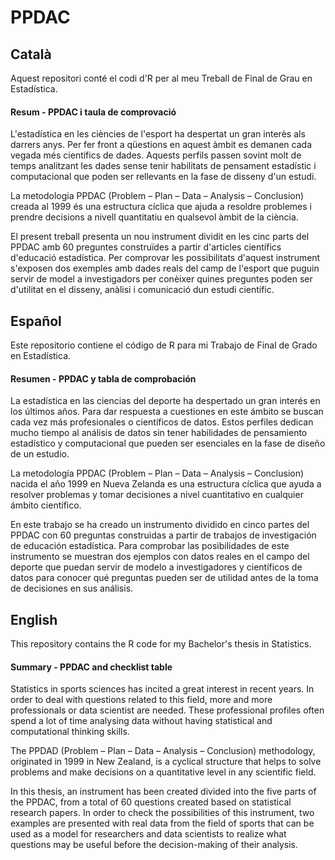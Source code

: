 # PPDAC

## Català

Aquest repositori conté el codi d'R per al meu Treball de Final de Grau en Estadística.

#### Resum - PPDAC i taula de comprovació

L'estadística en les ciències de l'esport ha despertat un gran interès als darrers anys. Per fer front a qüestions en aquest àmbit es demanen cada vegada més científics de dades. Aquests perfils passen sovint molt de temps analitzant les dades sense tenir habilitats de pensament estadístic i computacional que poden ser rellevants en la fase de disseny d'un estudi.

La metodologia PPDAC (Problem – Plan – Data – Analysis – Conclusion) creada al 1999 és una estructura cíclica que ajuda a resoldre problemes i prendre decisions a nivell quantitatiu en qualsevol àmbit de la ciència.

El present treball presenta un nou instrument dividit en les cinc parts del PPDAC amb 60 preguntes construïdes a partir d'articles científics d'educació estadística. Per comprovar les possibilitats d'aquest instrument s'exposen dos exemples amb dades reals del camp de l'esport que puguin servir de model a investigadors per conèixer quines preguntes poden ser d'utilitat en el disseny, anàlisi i comunicació dun estudi científic.

## Español

Este repositorio contiene el código de R para mi Trabajo de Final de Grado en Estadística.

#### Resumen - PPDAC y tabla de comprobación

La estadística en las ciencias del deporte ha despertado un gran interés en los últimos años. Para dar respuesta a cuestiones en este ámbito se buscan cada vez más profesionales o científicos de datos. Estos perfiles dedican mucho tiempo al análisis de datos sin tener habilidades de pensamiento estadístico y computacional que pueden ser esenciales en la fase de diseño de un estudio.

La metodología PPDAC (Problem – Plan – Data – Analysis – Conclusion) nacida el año 1999 en Nueva Zelanda es una estructura cíclica que ayuda a resolver problemas y tomar decisiones a nivel cuantitativo en cualquier ámbito científico.

En este trabajo se ha creado un instrumento dividido en cinco partes del PPDAC con 60 preguntas construidas a partir de trabajos de investigación de educación estadística. Para comprobar las posibilidades de este instrumento se muestran dos ejemplos con datos reales en el campo del deporte que puedan servir de modelo a investigadores y científicos de datos para conocer qué preguntas pueden ser de utilidad antes de la toma de decisiones en sus análisis.

## English

This repository contains the R code for my Bachelor's thesis in Statistics.

#### Summary - PPDAC and checklist table 

Statistics in sports sciences has incited a great interest in recent years. In order to deal with questions related to this field, more and more professionals or data scientist are needed. These professional profiles often spend a lot of time analysing data without having statistical and computational thinking skills.

The PPDAD (Problem – Plan – Data – Analysis – Conclusion) methodology, originated in 1999 in New Zealand, is a cyclical structure that helps to solve problems and make decisions on a quantitative level in any scientific field.

In this thesis, an instrument has been created divided into the five parts of the PPDAC, from a total of 60 questions created based on statistical research papers. In order to check the possibilities of this instrument, two examples are presented with real data from the field of sports that can be used as a model for researchers and data scientists to realize what questions may be useful before the decision-making of their analysis.